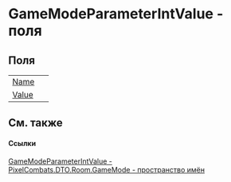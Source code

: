 # GameModeParameterIntValue - поля




## Поля
<table>
<tr>
<td><a href="2971af87-4163-ffdd-3a55-b599e3c823d2">Name</a></td>
<td> </td></tr>
<tr>
<td><a href="d5809a01-b119-a520-4bb3-a46146231144">Value</a></td>
<td> </td></tr>
</table>

## См. также


#### Ссылки
<a href="7ccefb79-ada7-b8fe-931b-49d50c2dab5e">GameModeParameterIntValue - </a>  
<a href="4d3fbb36-c354-8f6e-a905-e9536bb5c956">PixelCombats.DTO.Room.GameMode - пространство имён</a>  
